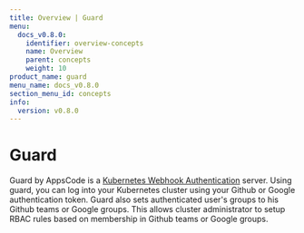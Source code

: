 ```yaml
---
title: Overview | Guard
menu:
  docs_v0.8.0:
    identifier: overview-concepts
    name: Overview
    parent: concepts
    weight: 10
product_name: guard
menu_name: docs_v0.8.0
section_menu_id: concepts
info:
  version: v0.8.0
---
```


# Guard

 Guard by AppsCode is a [Kubernetes Webhook Authentication](https://kubernetes.io/docs/admin/authentication/#webhook-token-authentication) server. Using guard, you can log into your Kubernetes cluster using your Github or Google authentication token. Guard also sets authenticated user's groups to his Github teams or Google groups. This allows cluster administrator to setup RBAC rules based on membership in Github teams or Google groups.
